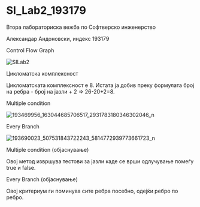 # SI_Lab2_193179
Втора лабораториска вежба по Софтверско инженерство

Александар Андоновски, индекс 193179

Control Flow Graph


![SILab2](https://user-images.githubusercontent.com/82409654/120229111-c3032b80-c24c-11eb-877c-2bc6f21c8b28.png)

Цикломатска комплексност

Цикломатската комплексност  е 8. Истата ја добив преку формулата број на ребра - број на јазли + 2 => 26-20+2=8.

Multiple condition

![193469956_163044685706517_2931783180346302046_n](https://user-images.githubusercontent.com/82409654/120229113-c39bc200-c24c-11eb-9613-47f76f4998a2.png)

Every Branch

![193690023_507531843722243_5814772939773661723_n](https://user-images.githubusercontent.com/82409654/120229110-c1396800-c24c-11eb-843b-f7a618e5ceaa.png)

Multiple condition (објаснување)

Oвој метод извршува тестови за јазли каде се врши одлучување помеѓу true и false. 

Every Branch (објаснување)

Овој критериум ги поминува сите ребра посебно, одејќи ребро по ребро. 

